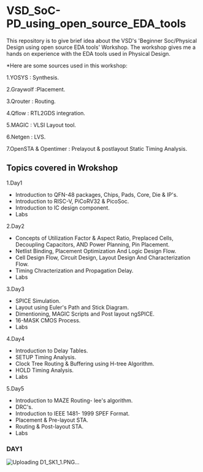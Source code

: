 # VSD_SoC-PD_using_open_source_EDA_tools
This repository is to give brief idea about the VSD's 'Beginner Soc/Physical Design using open source EDA tools' Workshop. The workshop gives me a hands on experience with the EDA tools used in Physical Design.

*Here are some sources used in this workshop:

1.YOSYS : Synthesis.

2.Graywolf :Placement.

3.Qrouter : Routing.

4.Qflow : RTL2GDS integration.

5.MAGIC : VLSI Layout tool.

6.Netgen : LVS.

7.OpenSTA & Opentimer : Prelayout & postlayout Static Timing Analysis.

## Topics covered in Wrokshop

1.Day1

* Introduction to QFN-48 packages, Chips, Pads, Core, Die & IP's.
* Introduction to RISC-V, PiCoRV32 & PicoSoc.
* Introduction to IC design component.
* Labs

2.Day2
* Concepts of Utilization Factor & Aspect Ratio, Preplaced Cells, Decoupling Capacitors, AND Power Planning, Pin Placement.
* Netlist Binding, Placement Optimization And Logic Design Flow.
* Cell Design Flow, Circuit Design, Layout Design And Characterization Flow.
* Timing Chracterization and Propagation Delay.
* Labs

3.Day3
* SPICE Simulation.
* Layout using Euler's Path and Stick Diagram.
* Dimentioning, MAGIC Scripts and Post layout ngSPICE.
* 16-MASK CMOS Process.
* Labs

4.Day4
* Introduction to Delay Tables.
* SETUP Timing Analysis.
* Clock Tree Routing & Buffering using H-tree Algorithm.
* HOLD Timing Analysis.
* Labs

5.Day5
* Introduction to MAZE Routing- lee's algorithm.
* DRC's.
* Introduction to IEEE 1481- 1999 SPEF Format.
* Placement & Pre-layout STA.
* Routing & Post-layout STA.
* Labs


### DAY1
![Uploading D1_SK1_1.PNG…]()
